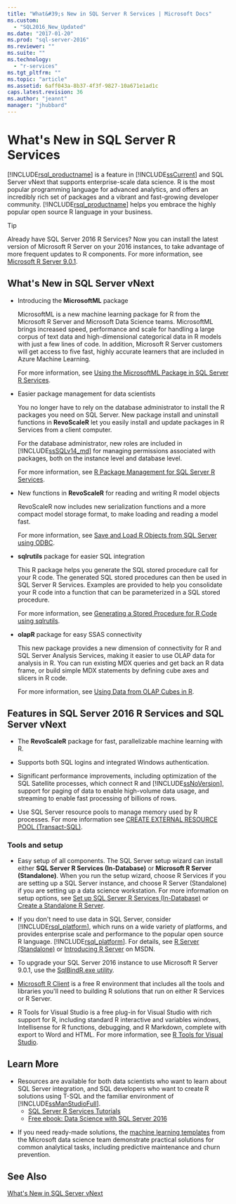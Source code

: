 ```yaml
---
title: "What&#39;s New in SQL Server R Services | Microsoft Docs"
ms.custom: 
  - "SQL2016_New_Updated"
ms.date: "2017-01-20"
ms.prod: "sql-server-2016"
ms.reviewer: ""
ms.suite: ""
ms.technology: 
  - "r-services"
ms.tgt_pltfrm: ""
ms.topic: "article"
ms.assetid: 6aff043a-8b37-4f3f-9827-10a671e1ad1c
caps.latest.revision: 36
ms.author: "jeannt"
manager: "jhubbard"
---
```

# What&#39;s New in SQL Server R Services
  [!INCLUDE[rsql_productname](../../advanced-analytics/r-services/includes/rsql-productname-md.md)] is a feature in [!INCLUDE[ssCurrent](../../advanced-analytics/r-services/includes/sscurrent-md.md)] and SQL Server vNext that supports enterprise-scale data science.  R is the most popular programming language for advanced analytics, and offers an incredibly rich set of packages and a vibrant and fast-growing developer community. [!INCLUDE[rsql_productname](../../advanced-analytics/r-services/includes/rsql-productname-md.md)] helps you embrace the highly popular open source R language in your business. 
  
 > [!TIP]
 > Already have SQL Server 2016 R Services?
 > Now you can install the latest version of Microsoft R Server on your 2016 instances, to take advantage of more frequent updates to R components. For more information, see [Microsoft R Server 9.0.1](https://msdn.microsoft.com/microsoft-r/rserver-whats-new).  

## What's New in SQL Server vNext
  
+ Introducing the **MicrosoftML** package

   MicrosoftML is a new machine learning package for R from the Microsoft R Server and Microsoft Data Science teams. MicrosoftML brings increased speed, performance and scale for handling a large corpus of text data and high-dimensional categorical data in R models with just a few lines of code. In addition, Microsoft R Server customers will get access to five fast, highly accurate learners that are included in Azure Machine Learning. 
   
   For more information, see [Using the MicrosoftML Package in SQL Server R Services](../../advanced-analytics/r-services/using-the-microsoftml-package-with-sql-server-r-services.md).
   
+ Easier package management for data scientists

  You no longer have to rely on the database administrator to install the R packages you need on SQL Server. New package install and uninstall functions in **RevoScaleR** let you easily install and update packages in R Services from a client computer. 
  
  For the database administrator, new roles are included in [!INCLUDE[ssSQLv14_md](../../advanced-analytics/r-services/includes/sssqlv14-md.md)] for managing permissions associated with packages, both on the instance level and database level. 
  
  For more information, see [R Package Management for SQL Server R Services](R%20Package%20Management%20for%20SQL%20Server%20R%20Services.md). 
     
+ New functions in **RevoScaleR** for reading and writing R model objects

  RevoScaleR now includes new serialization functions and a more compact model storage format, to make loading and reading a model fast. 
  
  For more information, see [Save and Load R Objects from SQL Server using ODBC](../../advanced-analytics/r-services/save-and-load-r-objects-from-sql-server-using-odbc.md). 

+ **sqlrutils** package for easier SQL integration

  This R package helps you generate the SQL stored procedure call for your R code. The generated SQL stored procedures can then be used in SQL Server R Services. Examples are provided to help you consolidate your R code into a function that can be parameterized in a SQL stored procedure.
  
  For more information, see [Generating a Stored Procedure for R Code using sqlrutils](../../advanced-analytics/r-services/generating-an-r-stored-procedure-for-r-code-using-the-sqlrutils-package.md). 
  

+ **olapR** package for easy SSAS connectivity

   This new package provides a new dimension of connectivity for R and SQL Server Analysis Services, making it easier to use OLAP data for analysis in R. You can run existing MDX queries and get back an R data frame, or build simple MDX statements by defining cube axes and slicers in R code. 
   
   For more information, see [Using Data from OLAP Cubes in R](../../advanced-analytics/r-services/using-data-from-olap-cubes-in-r.md).
   

  
## Features in SQL Server 2016 R Services and SQL Server vNext  
  
- The **RevoScaleR** package for fast, parallelizable machine learning with R.

-   Supports both SQL logins and integrated Windows authentication.  
    
-   Significant performance improvements, including optimization of the SQL Satellite processes, which connect R and [!INCLUDE[ssNoVersion](../../advanced-analytics/r-services/includes/ssnoversion-md.md)], support for paging of data to enable high-volume data usage, and streaming to enable fast processing of  billions of rows. 
  
-   Use SQL Server resource pools to manage memory used by R processes. For more information see [CREATE EXTERNAL RESOURCE POOL &#40;Transact-SQL&#41;](../../t-sql/statements/create-external-resource-pool-transact-sql.md).  
  

### Tools and setup

-   Easy setup of all components. The SQL Server setup wizard can install either **SQL Server R Services (In-Database)** or **Microsoft R Server (Standalone)**.   When you run the setup wizard, choose R Services if you are setting up a SQL Server instance, and choose R Server (Standalone) if you are setting up a data science workstation.   For more information on  setup options, see [Set up SQL Server R Services &#40;In-Database&#41;](../../advanced-analytics/r-services/set-up-sql-server-r-services-in-database.md) or [Create a Standalone R Server](../../advanced-analytics/r-services/create-a-standalone-r-server.md).  

-   If you don't need to use data in SQL Server, consider [!INCLUDE[rsql_platform](../../advanced-analytics/r-services/includes/rsql-platform-md.md)], which runs on a wide variety of platforms, and provides enterprise scale and performance to the popular open source R language. [!INCLUDE[rsql_platform](../../advanced-analytics/r-services/includes/rsql-platform-md.md)]. For details, see [R Server &#40;Standalone&#41;](../../advanced-analytics/r-services/r-server-standalone.md)  or [Introducing R Server](https://msdn.microsoft.com/microsoft-r/rserver) on MSDN.

- To upgrade your SQL Server 2016 instance to use Microsoft R Server 9.0.1, use the [SqlBindR.exe utility](https://msdn.microsoft.com/library/mt791781.aspx).  

- [Microsoft R Client](https://msdn.microsoft.com/microsoft-r/r-client-install) is a free R environment that includes all the tools and libraries you'll need to building R solutions that run on either R Services or R Server.  

-   R Tools for Visual Studio is a free plug-in for Visual Studio with rich support for R, including standard R interactive and variables windows, Intellisense for R functions, debugging, and R Markdown, complete with export to Word and HTML.  For more information, see [R Tools for Visual Studio](https://www.visualstudio.com/vs/rtvs/).  

## Learn More
  
-  Resources are available for both data scientists who want to learn about SQL Server integration, and SQL developers who want to create R solutions using T-SQL and the familiar environment of [!INCLUDE[ssManStudioFull](../../advanced-analytics/r-services/includes/ssmanstudiofull-md.md)]. 
   + [SQL Server R Services Tutorials](https://msdn.microsoft.com/library/mt591993.aspx)
   + [Free ebook: Data Science with SQL Server 2016](https://mva.microsoft.com/ebooks/)
 
+ If you need ready-made solutions, the [machine learning templates](https://blogs.technet.microsoft.com/machinelearning/2016/03/23/machine-learning-templates-with-sql-server-2016-r-services/) from the Microsoft data science team demonstrate practical solutions for common analytical tasks, including predictive maintenance and churn prevention.
 

  
## See Also  
[What's New in SQL Server vNext](../../sql-server/what-s-new-in-sql-server-vnext.md)
  